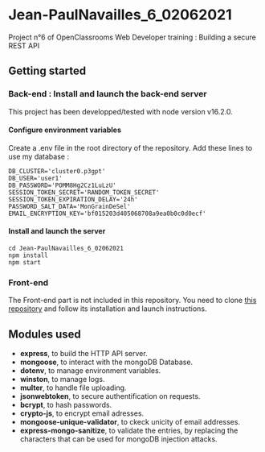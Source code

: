 # Jean-PaulNavailles_6_02062021
Project n°6 of OpenClassrooms Web Developer training : Building a secure REST API

## Getting started

### Back-end : Install and launch the back-end server

This project has been developped/tested with node version v16.2.0.

#### Configure environment variables

Create a .env file in the root directory of the repository. 
Add these lines to use my database :
```
DB_CLUSTER='cluster0.p3gpt'
DB_USER='user1'
DB_PASSWORD='POMM8Hg2Cz1LuLzU'
SESSION_TOKEN_SECRET='RANDOM_TOKEN_SECRET'
SESSION_TOKEN_EXPIRATION_DELAY='24h'
PASSWORD_SALT_DATA='MonGrainDeSel'
EMAIL_ENCRYPTION_KEY='bf015203d405068708a9ea0b0c0d0ecf'
```

#### Install and launch the server
```
cd Jean-PaulNavailles_6_02062021
npm install
npm start
```

### Front-end

The Front-end part is not included in this repository. 
You need to clone [this repository](https://github.com/OpenClassrooms-Student-Center/dwj-projet6) and follow its installation and launch instructions.


## Modules used
- **express**, to build the HTTP API server.
- **mongoose**, to interact with the mongoDB Database.
- **dotenv**, to manage environment variables.
- **winston**, to manage logs.
- **multer**, to handle file uploading.
- **jsonwebtoken**, to secure authentification on requests.
- **bcrypt**,  to hash passwords.
- **crypto-js**,  to encrypt email adresses.
- **mongoose-unique-validator**, to ckeck unicity of email addresses.
- **express-mongo-sanitize**, to validate the entries, by replacing the characters that can be used for mongoDB injection attacks.
